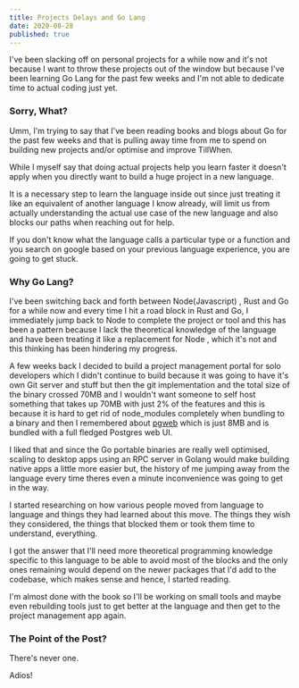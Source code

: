 ```yaml
---
title: Projects Delays and Go Lang
date: 2020-08-28
published: true
---
```


I've been slacking off on personal projects for a while now and it's not because
I want to throw these projects out of the window but because I've been learning
Go Lang for the past few weeks and I'm not able to dedicate time to actual
coding just yet.

### Sorry, What?

Umm, I'm trying to say that I've been reading books and blogs about Go for the
past few weeks and that is pulling away time from me to spend on building new
projects and/or optimise and improve TillWhen.

While I myself say that doing actual projects help you learn faster it doesn't
apply when you directly want to build a huge project in a new language.

It is a necessary step to learn the language inside out since just treating it
like an equivalent of another language I know already, will limit us from
actually understanding the actual use case of the new language and also blocks
our paths when reaching out for help.

If you don't know what the language calls a particular type or a function and
you search on google based on your previous language experience, you are going
to get stuck.

### Why Go Lang?

I've been switching back and forth between Node(Javascript) , Rust and Go for a
while now and every time I hit a road block in Rust and Go, I immediately jump
back to Node to complete the project or tool and this has been a pattern because
I lack the theoretical knowledge of the language and have been treating it like
a replacement for Node , which it's not and this thinking has been hindering my
progress.

A few weeks back I decided to build a project management portal for solo
developers which I didn't continue to build because it was going to have it's
own Git server and stuff but then the git implementation and the total size of
the binary crossed 70MB and I wouldn't want someone to self host something that
takes up 70MB with just 2% of the features and this is because it is hard to get
rid of node_modules completely when bundling to a binary and then I remembered
about [pgweb](https://github.com/sosedoff/pgweb) which is just 8MB and is
bundled with a full fledged Postgres web UI.

I liked that and since the Go portable binaries are really well optimised,
scaling to desktop apps using an RPC server in Golang would make building native
apps a little more easier but, the history of me jumping away from the language
every time theres even a minute inconvenience was going to get in the way.

I started researching on how various people moved from language to language and
things they had learned about this move. The things they wish they considered,
the things that blocked them or took them time to understand, everything.

I got the answer that I'll need more theoretical programming knowledge specific
to this language to be able to avoid most of the blocks and the only ones
remaining would depend on the newer packages that I'd add to the codebase, which
makes sense and hence, I started reading.

I'm almost done with the book so I'll be working on small tools and maybe even
rebuilding tools just to get better at the language and then get to the project
management app again.

### The Point of the Post?

There's never one.

Adios!
